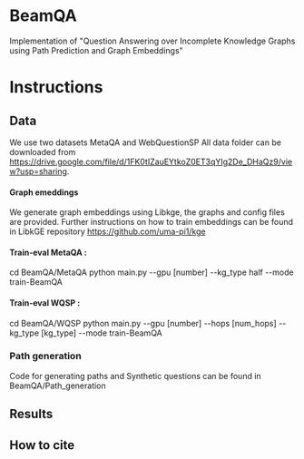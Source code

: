 # BeamQA

Implementation of "Question Answering over Incomplete Knowledge Graphs using Path Prediction and Graph Embeddings"


# Instructions 

## Data 

We use two datasets MetaQA and WebQuestionSP
All data folder can be downloaded from https://drive.google.com/file/d/1FK0tIZauEYtkoZ0ET3qYIg2De_DHaQz9/view?usp=sharing.  

#### Graph emeddings 
We generate graph embeddings using Libkge, the graphs and config files are provided. Further instructions on how to train embeddings can be found in LibkGE repository https://github.com/uma-pi1/kge

#### Train-eval MetaQA : 
cd BeamQA/MetaQA 
python main.py --gpu [number] --kg_type half --mode train-BeamQA


#### Train-eval WQSP : 
cd BeamQA/WQSP
python main.py --gpu [number] --hops [num_hops] --kg_type [kg_type] --mode train-BeamQA


### Path generation 
Code for generating paths and Synthetic questions can be found in BeamQA/Path_generation


## Results

## How to cite
